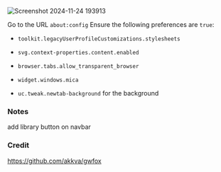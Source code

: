 
![Screenshot 2024-11-24 193913](https://github.com/user-attachments/assets/67677e63-6527-46c2-bfce-37c1243f3691)

Go to the URL `about:config`
Ensure the following preferences are `true`:

- `toolkit.legacyUserProfileCustomizations.stylesheets`
- `svg.context-properties.content.enabled`
- `browser.tabs.allow_transparent_browser`
- `widget.windows.mica`

- `uc.tweak.newtab-background` for the background

### Notes
add library button on navbar

### Credit
https://github.com/akkva/gwfox
